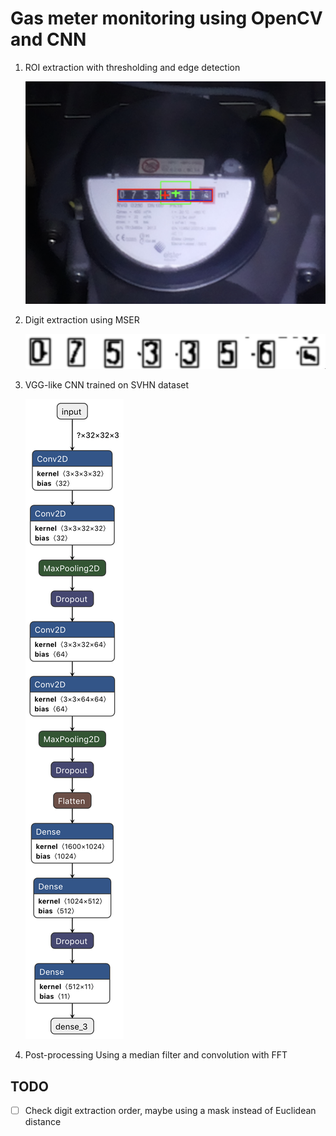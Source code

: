 # Gas meter monitoring using OpenCV and CNN

1. ROI extraction with thresholding and edge detection

	![ROI extraction](/doc/roi.png)
	
1. Digit extraction using MSER 

	![Digit extraction](/doc/digits.png)

1. VGG-like CNN trained on SVHN dataset

	![Model](/doc/model.png)

1. Post-processing
	Using a median filter and convolution with FFT

## TODO

- [ ] Check digit extraction order, maybe using a mask instead of Euclidean distance
